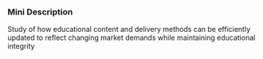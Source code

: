 ### Mini Description

Study of how educational content and delivery methods can be efficiently updated to reflect changing market demands while maintaining educational integrity
